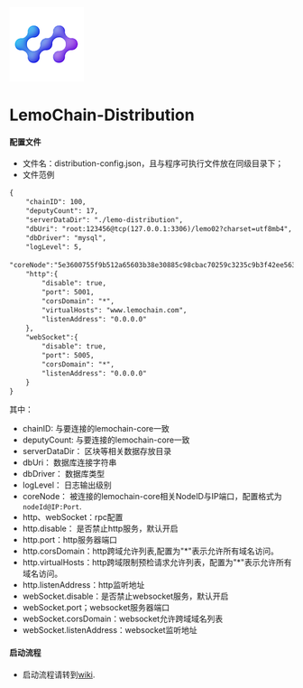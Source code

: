 ![Logo of the project](./logo.png)

# LemoChain-Distribution


#### 配置文件
- 文件名：distribution-config.json，且与程序可执行文件放在同级目录下；
- 文件范例
```
{
	"chainID": 100,
	"deputyCount": 17,
	"serverDataDir": "./lemo-distribution",
	"dbUri": "root:123456@tcp(127.0.0.1:3306)/lemo02?charset=utf8mb4",
	"dbDriver": "mysql",
	"logLevel": 5,
	"coreNode":"5e3600755f9b512a65603b38e30885c98cbac70259c3235c9b3f42ee563b480edea351ba0ff5748a638fe0aeff5d845bf37a3b437831871b48fd32f33cd9a3c0@120.78.132.151:7003",
	"http":{
		"disable": true,
		"port": 5001,
		"corsDomain": "*",
		"virtualHosts": "www.lemochain.com",
		"listenAddress": "0.0.0.0"
	},
	"webSocket":{
		"disable": true,
		"port": 5005,
		"corsDomain": "*",
		"listenAddress": "0.0.0.0"
	}
}
```
其中：
- chainID: 与要连接的lemochain-core一致
- deputyCount: 与要连接的lemochain-core一致
- serverDataDir： 区块等相关数据存放目录
- dbUri： 数据库连接字符串
- dbDriver： 数据库类型
- logLevel： 日志输出级别
- coreNode： 被连接的lemochain-core相关NodeID与IP端口，配置格式为`nodeId@IP:Port`.
- http、webSocket：rpc配置
- http.disable： 是否禁止http服务，默认开启
- http.port：http服务器端口
- http.corsDomain：http跨域允许列表,配置为"*"表示允许所有域名访问。
- http.virtualHosts：http跨域限制预检请求允许列表，配置为"*"表示允许所有域名访问。
- http.listenAddress：http监听地址
- webSocket.disable：是否禁止websocket服务，默认开启
- webSocket.port；websocket服务器端口
- webSocket.corsDomain：websocket允许跨域域名列表
- webSocket.listenAddress：websocket监听地址

#### 启动流程
- 启动流程请转到[wiki](https://github.com/LemoFoundationLtd/lemochain-distribution/wiki).
